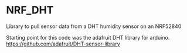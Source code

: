 # NRF_DHT
Library to pull sensor data from a DHT humidity sensor on an NRF52840 

Starting point for this code was the adafruit DHT library for arduino.  https://github.com/adafruit/DHT-sensor-library
